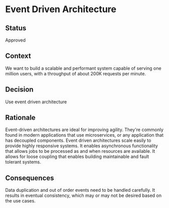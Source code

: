 # Event Driven Architecture

## Status
Approved

## Context
We want to build a scalable and performant system capable of serving one million users, with a throughput of about 200K requests per minute. 

## Decision 
Use event driven architecture

## Rationale
Event-driven architectures are ideal for improving agility. 
They're commonly found in modern applications that use microservices, or any application that has decoupled components.
Event driven architectures scale easily to provide highly responsive systems. 
It enables asynchronous functionality that allows jobs to be processed as and when resources are available. 
It allows for loose coupling that enables building maintainable and fault tolerant systems. 

## Consequences
Data duplication and out of order events need to be handled carefully. 
It results in eventual consistency, which may or may not be desired based on the use cases. 
